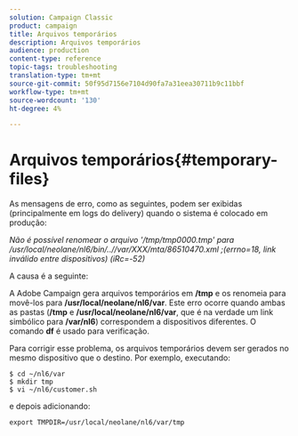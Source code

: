 ```yaml
---
solution: Campaign Classic
product: campaign
title: Arquivos temporários
description: Arquivos temporários
audience: production
content-type: reference
topic-tags: troubleshooting
translation-type: tm+mt
source-git-commit: 50f95d7156e7104d90fa7a31eea30711b9c11bbf
workflow-type: tm+mt
source-wordcount: '130'
ht-degree: 4%

---
```



# Arquivos temporários{#temporary-files}

As mensagens de erro, como as seguintes, podem ser exibidas (principalmente em logs do delivery) quando o sistema é colocado em produção:

*Não é possível renomear o arquivo &#39;/tmp/tmp0000.tmp&#39; para /usr/local/neolane/nl6/bin/..//var/XXX/mta/86510470.xml ;(errno=18, link inválido entre dispositivos) (iRc=-52)*

A causa é a seguinte:

A Adobe Campaign gera arquivos temporários em **/tmp** e os renomeia para movê-los para **/usr/local/neolane/nl6/var**. Este erro ocorre quando ambas as pastas (**/tmp** e **/usr/local/neolane/nl6/var**, que é na verdade um link simbólico para **/var/nl6**) correspondem a dispositivos diferentes. O comando **df** é usado para verificação.

Para corrigir esse problema, os arquivos temporários devem ser gerados no mesmo dispositivo que o destino. Por exemplo, executando:

```
$ cd ~/nl6/var
$ mkdir tmp
$ vi ~/nl6/customer.sh
```

e depois adicionando:

```
export TMPDIR=/usr/local/neolane/nl6/var/tmp 
```

